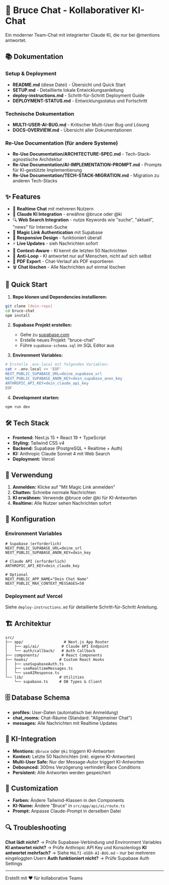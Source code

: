 # 🤖 Bruce Chat - Kollaborativer KI-Chat

Ein moderner Team-Chat mit integrierter Claude KI, die nur bei @mentions antwortet.

## 📚 Dokumentation

### Setup & Deployment
- **README.md** (diese Datei) - Übersicht und Quick Start
- **SETUP.md** - Detaillierte lokale Entwicklungsanleitung
- **deploy-instructions.md** - Schritt-für-Schritt Deployment Guide
- **DEPLOYMENT-STATUS.md** - Entwicklungsstatus und Fortschritt

### Technische Dokumentation
- **MULTI-USER-AI-BUG.md** - Kritischer Multi-User Bug und Lösung
- **DOCS-OVERVIEW.md** - Übersicht aller Dokumentationen

### Re-Use Documentation (für andere Systeme)
- **Re-Use Documentation/ARCHITECTURE-SPEC.md** - Tech-Stack-agnostische Architektur
- **Re-Use Documentation/AI-IMPLEMENTATION-PROMPT.md** - Prompts für KI-gestützte Implementierung
- **Re-Use Documentation/TECH-STACK-MIGRATION.md** - Migration zu anderen Tech-Stacks

## ✨ Features

- 💬 **Realtime Chat** mit mehreren Nutzern
- 🤖 **Claude KI Integration** - erwähne @bruce oder @ki
- 🔍 **Web Search Integration** - nutze Keywords wie "suche", "aktuell", "news" für Internet-Suche
- 🔐 **Magic Link Authentication** mit Supabase
- 📱 **Responsive Design** - funktioniert überall
- ⚡ **Live Updates** - sieh Nachrichten sofort
- 🎯 **Context-Aware** - KI kennt die letzten 50 Nachrichten
- 🚫 **Anti-Loop** - KI antwortet nur auf Menschen, nicht auf sich selbst
- 📄 **PDF Export** - Chat-Verlauf als PDF exportieren
- 🗑️ **Chat löschen** - Alle Nachrichten auf einmal löschen

## 🚀 Quick Start

1. **Repo klonen und Dependencies installieren:**
```bash
git clone [dein-repo]
cd bruce-chat
npm install
```

2. **Supabase Projekt erstellen:**
   - Gehe zu [supabase.com](https://supabase.com/new)
   - Erstelle neues Projekt: "bruce-chat"
   - Führe `supabase-schema.sql` im SQL Editor aus

3. **Environment Variables:**
```bash
# Erstelle .env.local mit folgenden Variablen:
cat > .env.local << 'EOF'
NEXT_PUBLIC_SUPABASE_URL=deine_supabase_url
NEXT_PUBLIC_SUPABASE_ANON_KEY=dein_supabase_anon_key
ANTHROPIC_API_KEY=dein_claude_api_key
EOF
```

4. **Development starten:**
```bash
npm run dev
```

## 🛠 Tech Stack

- **Frontend:** Next.js 15 + React 19 + TypeScript
- **Styling:** Tailwind CSS v4
- **Backend:** Supabase (PostgreSQL + Realtime + Auth)
- **KI:** Anthropic Claude Sonnet 4 mit Web Search
- **Deployment:** Vercel

## 📝 Verwendung

1. **Anmelden:** Klicke auf "Mit Magic Link anmelden"
2. **Chatten:** Schreibe normale Nachrichten
3. **KI erwähnen:** Verwende @bruce oder @ki für KI-Antworten
4. **Realtime:** Alle Nutzer sehen Nachrichten sofort

## 🔧 Konfiguration

### Environment Variables
```env
# Supabase (erforderlich)
NEXT_PUBLIC_SUPABASE_URL=deine_url
NEXT_PUBLIC_SUPABASE_ANON_KEY=dein_key

# Claude API (erforderlich)
ANTHROPIC_API_KEY=dein_claude_key

# Optional
NEXT_PUBLIC_APP_NAME="Dein Chat Name"
NEXT_PUBLIC_MAX_CONTEXT_MESSAGES=50
```

### Deployment auf Vercel

Siehe `deploy-instructions.md` für detaillierte Schritt-für-Schritt Anleitung.

## 🏗 Architektur

```
src/
├── app/                  # Next.js App Router
│   ├── api/ai/          # Claude API Endpoint
│   └── auth/callback/   # Auth Callback
├── components/          # React Components
├── hooks/              # Custom React Hooks
│   ├── useSupabaseAuth.ts
│   ├── useRealtimeMessages.ts
│   └── useAIResponse.ts
└── lib/                # Utilities
    └── supabase.ts     # DB Types & Client
```

## 🗄 Database Schema

- **profiles:** User-Daten (automatisch bei Anmeldung)
- **chat_rooms:** Chat-Räume (Standard: "Allgemeiner Chat")
- **messages:** Alle Nachrichten mit Realtime Updates

## 🤖 KI-Integration

- **Mentions:** `@bruce` oder `@ki` triggern KI-Antworten
- **Kontext:** Letzte 50 Nachrichten (inkl. eigene KI-Antworten)
- **Multi-User Safe:** Nur der Message-Autor triggert KI-Antworten
- **Debounced:** 300ms Verzögerung verhindert Race Conditions
- **Persistent:** Alle Antworten werden gespeichert

## 🎨 Customization

- **Farben:** Ändere Tailwind-Klassen in den Components
- **KI-Name:** Ändere "Bruce" in `src/app/api/ai/route.ts`
- **Prompt:** Anpasse Claude-Prompt in derselben Datei

## 🔍 Troubleshooting

**Chat lädt nicht?** → Prüfe Supabase-Verbindung und Environment Variables
**KI antwortet nicht?** → Prüfe Anthropic API Key und Konsolenlogs
**KI antwortet mehrfach?** → Siehe `MULTI-USER-AI-BUG.md` - nur bei mehreren eingeloggten Usern
**Auth funktioniert nicht?** → Prüfe Supabase Auth Settings

---

Erstellt mit ❤️ für kollaborative Teams

